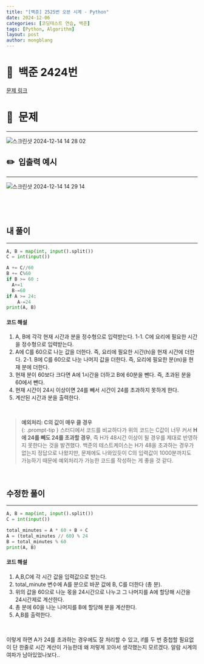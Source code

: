 ```yaml
---
title: "[백준] 2525번 오븐 시계 - Python"
date: 2024-12-06  
categories: [코딩테스트 연습, 백준]
tags: [Python, Algorithm]
layout: post
author: mongblang
---
```


# 📌&nbsp; **백준 2424번**
[문제 링크](https://www.acmicpc.net/problem/2525)  

# 📝&nbsp; **문제**
---
![스크린샷 2024-12-14 14 28 02](https://github.com/user-attachments/assets/af72e962-a89d-4e9f-8690-d88a005547a1)



## ✏️&nbsp; **입출력 예시**
---
![스크린샷 2024-12-14 14 29 14](https://github.com/user-attachments/assets/7b301e30-4512-4570-8991-4d77feb2ee04)



&nbsp;  

&nbsp;   
   


## **내 풀이**  
---  

```python
A, B = map(int, input().split())
C = int(input())

A += C//60
B += C%60
if B >= 60 :
  A+=1
  B-=60
if A >= 24:
    A-=24
print(A, B)
```

#### **코드 해설**
1. A, B에 각각 현재 시간과 분을 정수형으로 입력받는다. 
1-1. C에 요리에 필요한 시간을 정수형으로 입력받는다. 
2. A에 C를 60으로 나눈 값을 더한다. 즉, 요리에 필요한 시간(h)을 현재 시간에 더한다. 
2-1. B에 C를 60으로 나눈 나머지 값을 더한다. 즉, 요리에 필요한 분(m)을 현재 분에 더한다. 
3. 현재 분이 60보다 크다면 A에 1시간을 더하고 B에 60분을 뺀다. 즉, 초과된 분을 60에서 뺀다. 
4. 현재 시간이 24시 이상이면 24를 빼서 시간이 24를 초과하지 못하게 한다. 
5. 계산된 시간과 분을 출력한다.  

&nbsp;   

> **예외처리: C의 값이 매우 클 경우**  
{: .prompt-tip }
> 스터디에서 코드를 비교하다가 위의 코드는 C값이 너무 커서 **H에 24를 빼도 24를 초과할 경우**, 즉 H가 48시간 이상이 될 경우를 제대로 반영하지 못한다는 것을 발견했다. 백준의 테스트케이스는 H가 48을 초과하는 경우가 없는지 정답으로 나왔지만, 문제에도 나와있듯이 C의 입력값이 1000분까지도 가능하기 때문에 예외처리가 가능한 코드를 작성하는 게 좋을 것 같다.


&nbsp;   
## **수정한 풀이**   
---

```python
A, B = map(int, input().split())
C = int(input())

total_minutes = A * 60 + B + C
A = (total_minutes // 60) % 24
B = total_minutes % 60
print(A, B)
```
#### **코드 해설**
1. A,B,C에 각 시간 값을 입력값으로 받는다. 
2. total_minute 변수에 A를 분으로 바꾼 값에 B, C를 더한다 (총 분). 
3. 위의 값을 60으로 나눈 몫을 24시간으로 나누고 그 나머지를 A에 할당해 시간을 24시간제로 계산한다. 
4. 총 분에 60을 나눈 나머지를 B에 할당해 분을 계산한다.
5. A,B를 출력한다. 

&nbsp;   

이렇게 하면 A가 24를 초과하는 경우에도 잘 처리할 수 있고, if를 두 번 중첩할 필요없이 단 한줄로 시간 계산이 가능한데 왜 저렇게 꼬아서 생각했는지 모르겠다. 알람 시계의 여파가 남아있었나보다.. 

&nbsp;   